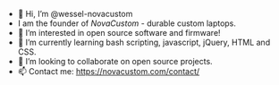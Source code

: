 - 👋 Hi, I’m @wessel-novacustom
- I am the founder of *NovaCustom* - durable custom laptops.
- 👀 I’m interested in open source software and firmware!
- 🌱 I’m currently learning bash scripting, javascript, jQuery, HTML and CSS.
- 💞️ I’m looking to collaborate on open source projects.
- 📫 Contact me: https://novacustom.com/contact/

<!---
wessel-novacustom/wessel-novacustom is a ✨ special ✨ repository because its `README.md` (this file) appears on your GitHub profile.
You can click the Preview link to take a look at your changes.
--->
